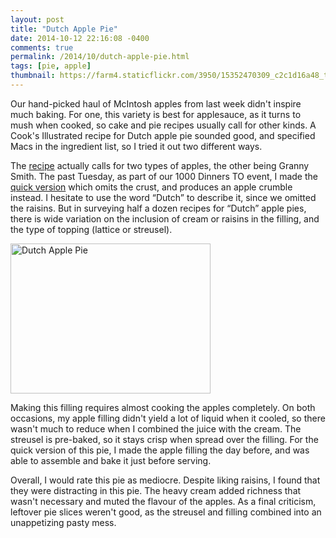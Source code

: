 ```yaml
---
layout: post
title: "Dutch Apple Pie"
date: 2014-10-12 22:16:08 -0400
comments: true
permalink: /2014/10/dutch-apple-pie.html
tags: [pie, apple]
thumbnail: https://farm4.staticflickr.com/3950/15352470309_c2c1d16a48_t.jpg
---
```


Our hand-picked haul of McIntosh apples from last week didn't inspire
much baking. For one, this variety is best for applesauce, as it turns
to mush when cooked, so cake and pie recipes usually call for other
kinds. A Cook's Illustrated recipe for Dutch apple pie sounded good, 
and specified Macs in the ingredient list, so I tried it out two
different ways.

The
[recipe](http://www.whatscookinchicago.com/2010/11/dutch-apple-pie.html)
actually calls for two types of apples, the other being Granny Smith. 
The past Tuesday, as part of our 1000 Dinners TO event, I made the
[quick
version](http://www.boston.com/ae/food/cooks_illustrated/dutch_apple_pie/)
which omits the crust, and produces an apple crumble instead. I hesitate
to use the word “Dutch” to describe it, since we omitted the raisins.
But in surveying half a dozen recipes for “Dutch” apple pies, there is
wide variation on the inclusion of cream or raisins in the filling, and
the type of topping (lattice or streusel).

<a href="https://www.flickr.com/photos/gnuf/15352470309" title="Dutch
Apple Pie by Eric Fung, on Flickr"><img
src="https://farm4.staticflickr.com/3950/15352470309_c2c1d16a48_n.jpg"
width="320" height="240" alt="Dutch Apple Pie"></a>

Making this filling requires almost cooking the apples completely. On
both occasions, my apple filling didn't yield a lot of liquid when it
cooled, so there wasn't much to reduce when I combined the juice with
the cream. The streusel is pre-baked, so it stays crisp when spread over
the filling. For the quick version of this pie, I made the apple filling
the day before, and was able to assemble and bake it just before
serving.

Overall, I would rate this pie as mediocre. Despite liking raisins, I 
found that they were distracting in this pie. The heavy cream added 
richness that wasn't necessary and muted the flavour of the apples.
As a final criticism, leftover pie slices weren't good, as the streusel 
and filling combined into an unappetizing pasty mess.
